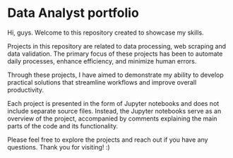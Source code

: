 # Data Analyst portfolio

Hi, guys. Welcome to this repository created to showcase my skills.

Projects in this repository are related to data processing, web scraping and data validation. The primary focus of these projects has been to automate daily processes, enhance efficiency, and minimize human errors.

Through these projects, I have aimed to demonstrate my ability to develop practical solutions that streamline workflows and improve overall productivity.

Each project is presented in the form of Jupyter notebooks and does not include separate source files. Instead, the Jupyter notebooks serve as an overview of the project, accompanied by comments explaining the main parts of the code and its functionality.

Please feel free to explore the projects and reach out if you have any questions. Thank you for visiting! :)
